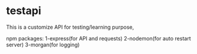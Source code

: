 # testapi
This is a customize API for testing/learning purpose,

npm packages:
1-express(for API and requests)
2-nodemon(for auto restart server)
3-morgan(for logging)
